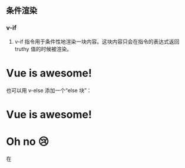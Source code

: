 ## 条件渲染
### v-if
1. v-if 指令用于条件性地渲染一块内容。这块内容只会在指令的表达式返回 truthy 值的时候被渲染。

<h1 v-if="awesome">Vue is awesome!</h1>

也可以用 v-else 添加一个“else 块”：

<h1 v-if="awesome">Vue is awesome!</h1>
<h1 v-else>Oh no 😢</h1>

 在 <template> 元素上使用 v-if 条件渲染分组

因为 v-if 是一个指令，所以必须将它添加到一个元素上。但是如果想切换多个元素呢？此时可以把一个 <template> 元素当做不可见的包
裹元素，并在上面使用 v-if。最终的渲染结果将不包含 <template> 元素。

<template v-if="ok">
  <h1>Title</h1>
  <p>Paragraph 1</p>
  <p>Paragraph 2</p>
</template>

 v-else

你可以使用 v-else 指令来表示 v-if 的“else 块”：

<div v-if="Math.random() > 0.5">
  Now you see me
</div>
<div v-else>
  Now you don't
</div>

v-else 元素必须紧跟在带 v-if 或者 v-else-if 的元素的后面，否则它将不会被识别。

 v-else-if

    2.1.0 新增

v-else-if，顾名思义，充当 v-if 的“else-if 块”，可以连续使用：

<div v-if="type === 'A'">
  A
</div>
<div v-else-if="type === 'B'">
  B
</div>
<div v-else-if="type === 'C'">
  C
</div>
<div v-else>
  Not A/B/C
</div>

类似于 v-else，v-else-if 也必须紧跟在带 v-if 或者 v-else-if 的元素之后。

 用 key 管理可复用的元素

Vue 会尽可能高效地渲染元素，通常会复用已有元素而不是从头开始渲染。这么做除了使 Vue 变得非常快之外，还有其它一些好处。例如，
如果你允许用户在不同的登录方式之间切换：

<template v-if="loginType === 'username'">
  <label>Username</label>
  <input placeholder="Enter your username">
</template>
<template v-else>
  <label>Email</label>
  <input placeholder="Enter your email address">
</template>

那么在上面的代码中切换 loginType 将不会清除用户已经输入的内容。因为两个模板使用了相同的元素，<input> 不会被替换掉——仅仅是替
换了它的 placeholder。

自己动手试一试，在输入框中输入一些文本，然后按下切换按钮：

Username [                    ] Email [                    ]
Toggle login type

这样也不总是符合实际需求，所以 Vue 为你提供了一种方式来表达“这两个元素是完全独立的，不要复用它们”。只需添加一个具有唯一值的
key attribute 即可：

<template v-if="loginType === 'username'">
  <label>Username</label>
  <input placeholder="Enter your username" key="username-input">
</template>
<template v-else>
  <label>Email</label>
  <input placeholder="Enter your email address" key="email-input">
</template>

现在，每次切换时，输入框都将被重新渲染。请看：

Username [                    ] Email [                    ]
Toggle login type

注意，<label> 元素仍然会被高效地复用，因为它们没有添加 key attribute。

 v-show

另一个用于根据条件展示元素的选项是 v-show 指令。用法大致一样：

<h1 v-show="ok">Hello!</h1>

不同的是带有 v-show 的元素始终会被渲染并保留在 DOM 中。v-show 只是简单地切换元素的 CSS property display。

注意，v-show 不支持 <template> 元素，也不支持 v-else。

 v-if vs v-show

v-if 是“真正”的条件渲染，因为它会确保在切换过程中条件块内的事件监听器和子组件适当地被销毁和重建。

v-if 也是惰性的：如果在初始渲染时条件为假，则什么也不做——直到条件第一次变为真时，才会开始渲染条件块。

相比之下，v-show 就简单得多——不管初始条件是什么，元素总是会被渲染，并且只是简单地基于 CSS 进行切换。

一般来说，v-if 有更高的切换开销，而 v-show 有更高的初始渲染开销。因此，如果需要非常频繁地切换，则使用 v-show 较好；如果在运
行时条件很少改变，则使用 v-if 较好。

 v-if 与 v-for 一起使用

不推荐同时使用 v-if 和 v-for。请查阅风格指南以获取更多信息。

当 v-if 与 v-for 一起使用时，v-for 具有比 v-if 更高的优先级。请查阅列表渲染指南以获取详细信息。

← Class 与 Style 绑定列表渲染 →
发现错误？想参与编辑？在 GitHub 上编辑此页！
